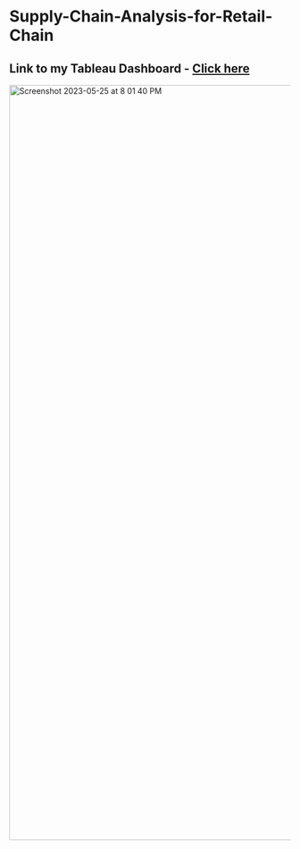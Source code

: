 # Supply-Chain-Analysis-for-Retail-Chain

## Link to my Tableau Dashboard - [Click here](https://public.tableau.com/views/RetailInsightsDashboard/Demographic?:language=en-GB&:display_count=n&:origin=viz_share_link)

<img width="1352" alt="Screenshot 2023-05-25 at 8 01 40 PM" src="https://github.com/viradhikaa/Supply-Chain-Analysis-for-Retail-Chain/assets/56044346/b705a79c-67f8-4829-8362-1d8179b0a4aa">
